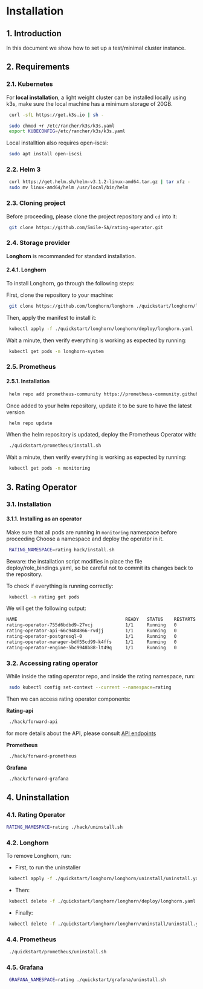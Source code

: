 # **Installation**

## 1. Introduction

In this document we show how to set up a test/minimal cluster instance.
## 2. Requirements

### 2.1. Kubernetes




For **local installation**, a light weight cluster can be installed locally using k3s, make sure the local machine has a minimum storage of 20GB.



```sh
 curl -sfL https://get.k3s.io | sh -
```



```sh
 sudo chmod +r /etc/rancher/k3s/k3s.yaml
 export KUBECONFIG=/etc/rancher/k3s/k3s.yaml 
```


Local installtion also requires open-iscsi: 
```sh
 sudo apt install open-iscsi
```





### 2.2. Helm 3



```sh
 curl https://get.helm.sh/helm-v3.1.2-linux-amd64.tar.gz | tar xfz -
 sudo mv linux-amd64/helm /usr/local/bin/helm
```

### 2.3. Cloning project

Before proceeding, please clone the project repository and `cd` into it:

```sh
 git clone https://github.com/Smile-SA/rating-operator.git
```

### 2.4. Storage provider



**Longhorn** is recommanded for standard installation.


#### 2.4.1. Longhorn

To install Longhorn, go through the following steps:

First, clone the repository to your machine:

```sh
 git clone https://github.com/longhorn/longhorn ./quickstart/longhorn/longhorn
```


Then, apply the manifest to install it:

```sh
 kubectl apply -f ./quickstart/longhorn/longhorn/deploy/longhorn.yaml
```




Wait a minute, then verify everything is working as expected by running:

```sh
 kubectl get pods -n longhorn-system
```

### 2.5. Prometheus
#### 2.5.1. Installation

```sh
 helm repo add prometheus-community https://prometheus-community.github.io/helm-charts
```

Once added to your helm repository, update it to be sure to have the latest version

```sh
 helm repo update
```

When the helm repository is updated, deploy the Prometheus Operator with:

```sh
 ./quickstart/prometheus/install.sh
```


Wait a minute, then verify everything is working as expected by running:
```sh
 kubectl get pods -n monitoring
```

## 3. Rating Operator

### 3.1. Installation

#### 3.1.1. Installing as an operator

Make sure that all pods are running in ```monitoring``` namespace before proceeding
Choose a namespace and deploy the operator in it.

```sh
 RATING_NAMESPACE=rating hack/install.sh
```

Beware: the installation script modifies in place the file deploy/role_bindings.yaml, so be careful not to commit its changes back to the repository.


To check if everything is running correctly:

```sh
 kubectl -n rating get pods
```
We will get the following output:
```sh
NAME                                        READY   STATUS    RESTARTS   AGE
rating-operator-755d6bdbd9-27vcj            1/1     Running   0          45s
rating-operator-api-66c9484866-rvdjj        1/1     Running   0          45s
rating-operator-postgresql-0                1/1     Running   0          45s
rating-operator-manager-bdf55cd99-k4ffs     1/1     Running   0          45s
rating-operator-engine-5bc9948b88-lt49q     1/1     Running   0          45s
```

### 3.2. Accessing rating operator  

While inside the rating operator repo, and inside the rating namespace, run:

```sh
 sudo kubectl config set-context --current --namespace=rating
```

Then we can access rating operator components:

**Rating-api**
```sh
 ./hack/forward-api
```
for more details about the API, please consult [API endpoints](/documentation/API.md)

**Prometheus**
```sh
 ./hack/forward-prometheus
```

**Grafana**
```sh
 ./hack/forward-grafana
```


## 4. Uninstallation

### 4.1. Rating Operator

```sh
RATING_NAMESPACE=rating ./hack/uninstall.sh
```

### 4.2. Longhorn

To remove Longhorn, run:
- First, to run the uninstaller

```sh
 kubectl apply -f ./quickstart/longhorn/longhorn/uninstall/uninstall.yaml
```
- Then:
```sh
 kubectl delete -f ./quickstart/longhorn/longhorn/deploy/longhorn.yaml
```
- Finally:
```sh
 kubectl delete -f ./quickstart/longhorn/longhorn/uninstall/uninstall.yaml
```

### 4.4. Prometheus



```sh
 ./quickstart/prometheus/uninstall.sh
```

### 4.5. Grafana



```sh
 GRAFANA_NAMESPACE=rating ./quickstart/grafana/uninstall.sh
```